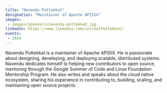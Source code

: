 ```yaml
---
title: "Navendu Pottekkat"
designation: "Maintainer of Apache APISIX"
images:
 - images/speakers/navendu-pottekkat.jpg
linkedin: https://www.linkedin.com/in/realPottekkat/
events:
 - 2024
---
```


Navendu Pottekkat is a maintainer of Apache APISIX. He is passionate about designing, developing, and deploying scalable, distributed systems. Navendu dedicates himself to helping new contributors to open source, mentoring through the Google Summer of Code and Linux Foundation Mentorship Program. He also writes and speaks about the cloud native ecosystem, sharing his experience in contributing to, building, scaling, and maintaining open source projects.